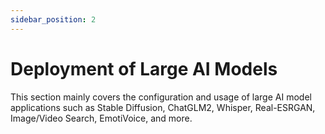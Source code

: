 ```yaml
---
sidebar_position: 2
---
```


# Deployment of Large AI Models

This section mainly covers the configuration and usage of large AI model applications such as Stable Diffusion, ChatGLM2, Whisper, Real-ESRGAN, Image/Video Search, EmotiVoice, and more.

<DocCardList />
